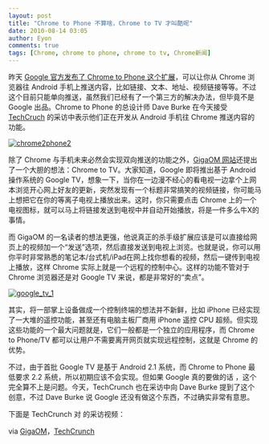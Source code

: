 ```yaml
---
layout: post
title: "Chrome to Phone 不算啥，Chrome to TV 才叫酷呢"
date: 2010-08-14 03:05
author: Eyon
comments: true
tags: [Chrome, chrome to phone, chrome to tv, Chrome新闻]
---
```

昨天 [Google 官方发布了 Chrome to Phone 这个扩展](http://www.chromi.org/archives/6521)，可以让你从 Chrome 浏览器往 Android 手机上推送内容，比如链接、文本、地址、视频链接等等。不过这个目前只能单向推送，虽然我们已经有了一个第三方的解决办法，但毕竟不是 Google 出品。Chrome to Phone 的总设计师 Dave Burke 在今天接受 [TechCruch](http://techcrunch.com/2010/08/13/chrome-to-phone-google-tctv/) 的采访中表示他们正在开发从 Android 手机往 Chrome 推送内容的功能。

<a href="http://img.chromi.org/2010/08/chrome2phone2.png">![](http://img.chromi.org/2010/08/chrome2phone2-550x319.png "chrome2phone2")</a>

除了 Chrome 与手机未来必然会实现双向推送的功能之外，[GigaOM 网站](http://newteevee.com/2010/08/12/chrome-to-phone-google-tv-and-the-need-for-browsers/)还提出了一个大胆的想法：Chrome to TV。大家知道，Google 即将推出基于 Android 操作系统的 Google TV，想象一下，当你在一边漫不经心的看电视一边拿个上网本浏览开心网上好友的更新，突然发现有一个标题非常搞笑的视频链接，你可能马上想把它在你的等离子电视上播放出来。这时，你只需要点击 Chrome 上的一个电视图标，就可以马上将链接发送到电视中并自动开始播放，将是一件多么牛X的事情。

而 GigaOM 的一名读者的想法更强，他说真正的杀手级扩展应该是可以直接给网页上的视频加一个“发送”选项，然后直接发送到电视上浏览。也就是说，你可以用你平时非常熟悉的笔记本/台式机/iPad在网上找你想看的视频，然后一键传到电视上播放，这样 Chrome 实际上就是一个远程的控制中心。这样的功能不管对于 Chrome 浏览器还是对 Google  TV 来说，都是非常好的“卖点”。

<a href="http://img.chromi.org/2010/08/google_tv_1.jpg">![](http://img.chromi.org/2010/08/google_tv_1-550x412.jpg "google_tv_1")</a>

其实，将一部掌上设备做成一个控制终端的想法并不新鲜，比如 iPhone 已经实现了一大堆的遥控功能，甚至还有电脑主板厂商用 iPhone 遥控 CPU 超频。但实现这些功能的一个最大问题就是，它们一般都是一个独立的应用程序，而 Chrome to Phone/TV 都可以让用户不需要离开网页就实现远程控制，这就是 Chrome 的优势。

不过，由于首批 Google TV 是基于 Android 2.1 系统，而 Chrome to Phone 最低要求 2.2 系统，所以初期应该不会实现。但如果 Google 真的要做的话 ，这个完全算不上是问题。今天，TechCrunch 也在采访中向 Dave Burke 提到了这个创意，不过 Dave Burke 说 Google 还没有做这个东西，不过确实非常有意思。

下面是 TechCrunch 对 的采访视频：<!--more-->

<p style="text-align: center;"><script src="http://player.ooyala.com/player.js?embedCode=BkZDhuMTpkk0HbrBNapgOJQMXpD368qO&width=630&deepLinkEmbedCode=BkZDhuMTpkk0HbrBNapgOJQMXpD368qO&height=354"></script>


via [GigaOM](http://newteevee.com/2010/08/12/chrome-to-phone-google-tv-and-the-need-for-browsers/)，[TechCrunch](http://techcrunch.com/2010/08/13/chrome-to-phone-google-tctv/)
